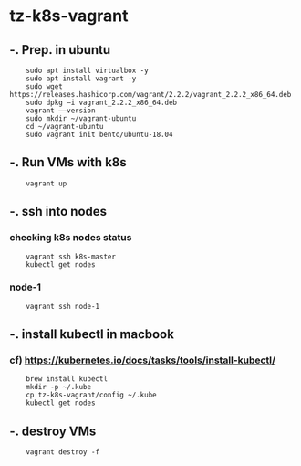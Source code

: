 # tz-k8s-vagrant

## -. Prep. in ubuntu
```
    sudo apt install virtualbox -y
    sudo apt install vagrant -y
    sudo wget https://releases.hashicorp.com/vagrant/2.2.2/vagrant_2.2.2_x86_64.deb
    sudo dpkg –i vagrant_2.2.2_x86_64.deb
    vagrant ––version
    sudo mkdir ~/vagrant-ubuntu
    cd ~/vagrant-ubuntu
    sudo vagrant init bento/ubuntu-18.04
```

## -. Run VMs with k8s 
``` 
    vagrant up
``` 

## -. ssh into nodes  
### checking k8s nodes status
``` 
    vagrant ssh k8s-master
    kubectl get nodes
```

### node-1
``` 
    vagrant ssh node-1
``` 

## -. install kubectl in macbook
### cf) https://kubernetes.io/docs/tasks/tools/install-kubectl/
``` 
    brew install kubectl
    mkdir -p ~/.kube
    cp tz-k8s-vagrant/config ~/.kube
    kubectl get nodes
```

## -. destroy VMs  
``` 
    vagrant destroy -f
``` 

